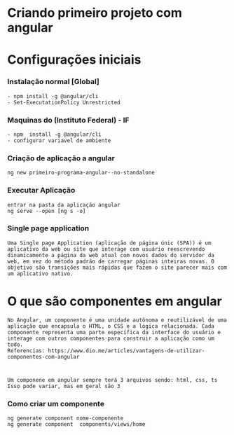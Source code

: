 # Criando primeiro projeto com angular

# Configurações iniciais



### Instalação normal [Global]
    - npm install -g @angular/cli
    - Set-ExecutationPolicy Unrestricted

### Maquinas do (Instituto Federal) - IF
    - npm  install -g @angular/cli
    - configurar variavel de ambiente

### Criação de aplicação a angular
    ng new primeiro-programa-angular--no-standalone

### Executar Aplicação
    entrar na pasta da aplicação angular
    ng serve --open [ng s -o]

### Single page application
    Uma Single page Application (aplicação de página únic (SPA)) é um aplicativo da web ou site que interage com usuário reescrevendo dinamicamente a página da web atual com novos dados do servidor da web, em vez do método padrão de carregar páginas inteiras novas. O objetivo são transições mais rápidas que fazem o site parecer mais com um aplicativo nativo. 

# O que são componentes em angular
    No Angular, um componente é uma unidade autônoma e reutilizável de uma aplicação que encapsula o HTML, o CSS e a lógica relacionada. Cada componente representa uma parte específica da interface do usuário e interage com outros componentes para construir a aplicação como um todo.
    Referencias: https://www.dio.me/articles/vantagens-de-utilizar-componentes-com-angular

#
    Um componene em angular sempre terá 3 arquivos sendo: html, css, ts
    Isso pode variar, mas em geral são 3


### Como criar um componente
    ng generate component nome-componente
    ng generate component  components/views/home